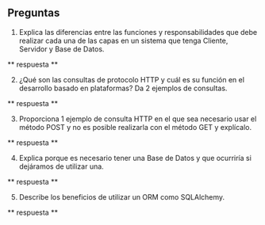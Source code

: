 ## Preguntas 

1. Explica las diferencias entre las funciones y responsabilidades que debe realizar cada una de las capas en un sistema que tenga Cliente, Servidor y Base de Datos.

** respuesta **

2. ¿Qué son las consultas de protocolo HTTP y cuál es su función en el desarrollo basado en plataformas? Da 2 ejemplos de consultas.

** respuesta **

3. Proporciona 1 ejemplo de consulta HTTP en el que sea necesario usar el método POST y no es posible realizarla con el método GET y explícalo.

** respuesta **

4. Explica porque es necesario tener una Base de Datos y que ocurriría si dejáramos de utilizar una.

** respuesta **

5. Describe los beneficios de utilizar un ORM como SQLAlchemy.

** respuesta **
